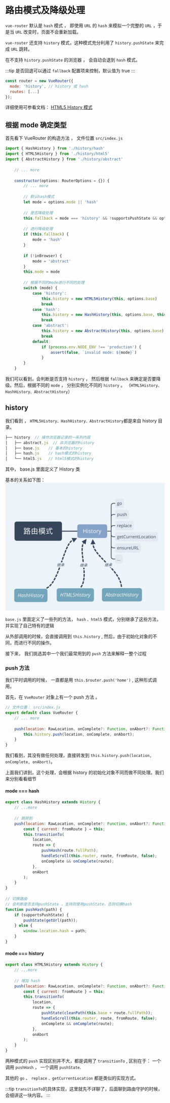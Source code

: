 # 路由模式及降级处理

`vue-router` 默认是 `hash` 模式 ， 即使用 `URL` 的 `hash` 来模拟一个完整的 `URL` ，于是当 `URL` 改变时，页面不会重新加载。

`vue-router` 还支持 `history` 模式，这种模式充分利用了 `history.pushState` 来完成 `URL` 跳转。

在不支持 `history.pushState` 的浏览器 ， 会自动会退到 `hash` 模式。

:::tip
是否回退可以通过 `fallback` 配置项来控制，默认值为 true
:::

```javascript
const router = new VueRouter({
  mode: 'history', // history 或 hash
  routes: [...]
});
```

详细使用可参看文档： [HTML5 History 模式](https://router.vuejs.org/zh/guide/essentials/history-mode.html)

## 根据 mode 确定类型

首先看下 VueRouter 的构造方法 ， 文件位置 `src/index.js`

```javascript
import { HashHistory } from './history/hash'
import { HTML5History } from './history/html5'
import { AbstractHistory } from './history/abstract'

    // ... more

    constructor(options: RouterOptions = {}) {
        // ... more

        // 默认hash模式
        let mode = options.mode || 'hash'

        // 是否降级处理
        this.fallback = mode === 'history' && !supportsPushState && options.fallback !== false

        // 进行降级处理
        if (this.fallback) {
            mode = 'hash'
        }

        if (!inBrowser) {
            mode = 'abstract'
        }
        this.mode = mode

        // 根据不同的mode进行不同的处理
        switch (mode) {
            case 'history':
                this.history = new HTML5History(this, options.base)
                break
            case 'hash':
                this.history = new HashHistory(this, options.base, this.fallback)
                break
            case 'abstract':
                this.history = new AbstractHistory(this, options.base)
                break
            default:
                if (process.env.NODE_ENV !== 'production') {
                    assert(false, `invalid mode: ${mode}`)
                }
        }
    }
```

我们可以看到，会判断是否支持 `history` ， 然后根据 `fallback` 来确定是否要降级。然后，根据不同的 `mode` ， 分别实例化不同的 `history` 。 （`HTML5History、HashHistory、AbstractHistory`）

## history

我们看到 ， `HTML5History、HashHistory、AbstractHistory`都是来自 history 目录。

```javascript
├── history  // 操作浏览器记录的一系列内容
│   ├── abstract.js  // 非浏览器的history
│   ├── base.js    // 基本的history
│   ├── hash.js    // hash模式的history
│   └── html5.js   // html5模式的history
```

其中， base.js 里面定义了 History 类

基本的关系如下图：
![history关系图](../../../image/history.jpg)

`base.js` 里面定义了一些列的方法， `hash` `、html5` 模式，分别继承了这些方法，并实现了自己特有的逻辑

从外部调用的时候，会直接调用到 `this.history` , 然后，由于初始化对象的不同，而进行不同的操作。

接下来， 我们挑选其中一个我们最常用到的 `push` 方法来解释一整个过程

### push 方法

我们平时调用的时候， 一直都是用 `this.$router.push('home')` , 这种形式调用。

首先，在 `VueRouter` 对象上有一个 push 方法 。

```javascript
// 文件位置： src/index.js
export default class VueRouter {
    // ... more

    push(location: RawLocation, onComplete?: Function, onAbort?: Function) {
        this.history.push(location, onComplete, onAbort);
    }
}
```

我们看到，其没有做任何处理，直接转发到 `this.history.push(location, onComplete, onAbort)`。

上面我们讲到，这个处理，会根据 history 的初始化对象不同而做不同处理。我们来分别看看细节

#### mode === hash

```javascript
export class HashHistory extends History {
    // ...more

    // 跳转到
    push(location: RawLocation, onComplete?: Function, onAbort?: Function) {
        const { current: fromRoute } = this;
        this.transitionTo(
            location,
            route => {
                pushHash(route.fullPath);
                handleScroll(this.router, route, fromRoute, false);
                onComplete && onComplete(route);
            },
            onAbort
        );
    }
}

// 切换路由
// 会判断是否支持pushState ，支持则使用pushState，否则切换hash
function pushHash(path) {
    if (supportsPushState) {
        pushState(getUrl(path));
    } else {
        window.location.hash = path;
    }
}
```

#### mode === history

```javascript
export class HTML5History extends History {
    // ...more

    // 增加 hash
    push(location: RawLocation, onComplete?: Function, onAbort?: Function) {
        const { current: fromRoute } = this;
        this.transitionTo(
            location,
            route => {
                pushState(cleanPath(this.base + route.fullPath));
                handleScroll(this.router, route, fromRoute, false);
                onComplete && onComplete(route);
            },
            onAbort
        );
    }
}
```

两种模式的 `push` 实现区别并不大，都是调用了 `transitionTo` , 区别在于： 一个调用 `pushHash` ， 一个调用 `pushState`.

其他的 `go` 、 `replace` `、getCurrentLocation` 都是类似的实现方式。

:::tip
`transitionTo`的具体实现，这里就先不详聊了，后面聊到路由守护的时候，会细讲这一块内容。
:::

